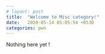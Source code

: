 ```yaml
---
# layout: post
title:  "Welcome to Misc category!"
date:   2020-05-14 05:05:54 +0530
categories: pwn
---
```


Nothing here yet !